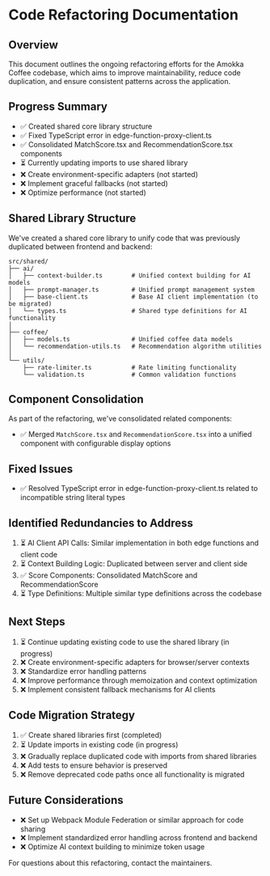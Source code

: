 
# Code Refactoring Documentation

## Overview
This document outlines the ongoing refactoring efforts for the Amokka Coffee codebase, which aims to improve maintainability, reduce code duplication, and ensure consistent patterns across the application.

## Progress Summary
- ✅ Created shared core library structure
- ✅ Fixed TypeScript error in edge-function-proxy-client.ts
- ✅ Consolidated MatchScore.tsx and RecommendationScore.tsx components
- ⏳ Currently updating imports to use shared library
- ❌ Create environment-specific adapters (not started)
- ❌ Implement graceful fallbacks (not started)
- ❌ Optimize performance (not started)

## Shared Library Structure
We've created a shared core library to unify code that was previously duplicated between frontend and backend:

```
src/shared/
├── ai/
│   ├── context-builder.ts        # Unified context building for AI models
│   ├── prompt-manager.ts         # Unified prompt management system
│   ├── base-client.ts            # Base AI client implementation (to be migrated)
│   └── types.ts                  # Shared type definitions for AI functionality
│
├── coffee/
│   ├── models.ts                 # Unified coffee data models
│   └── recommendation-utils.ts   # Recommendation algorithm utilities
│
└── utils/
    ├── rate-limiter.ts           # Rate limiting functionality
    └── validation.ts             # Common validation functions
```

## Component Consolidation
As part of the refactoring, we've consolidated related components:
- ✅ Merged `MatchScore.tsx` and `RecommendationScore.tsx` into a unified component with configurable display options

## Fixed Issues
- ✅ Resolved TypeScript error in edge-function-proxy-client.ts related to incompatible string literal types

## Identified Redundancies to Address
1. ⏳ AI Client API Calls: Similar implementation in both edge functions and client code
2. ⏳ Context Building Logic: Duplicated between server and client side
3. ✅ Score Components: Consolidated MatchScore and RecommendationScore
4. ⏳ Type Definitions: Multiple similar type definitions across the codebase

## Next Steps
1. ⏳ Continue updating existing code to use the shared library (in progress)
2. ❌ Create environment-specific adapters for browser/server contexts
3. ❌ Standardize error handling patterns
4. ❌ Improve performance through memoization and context optimization
5. ❌ Implement consistent fallback mechanisms for AI clients

## Code Migration Strategy
1. ✅ Create shared libraries first (completed)
2. ⏳ Update imports in existing code (in progress)
3. ❌ Gradually replace duplicated code with imports from shared libraries
4. ❌ Add tests to ensure behavior is preserved
5. ❌ Remove deprecated code paths once all functionality is migrated

## Future Considerations
- ❌ Set up Webpack Module Federation or similar approach for code sharing
- ❌ Implement standardized error handling across frontend and backend
- ❌ Optimize AI context building to minimize token usage

For questions about this refactoring, contact the maintainers.
